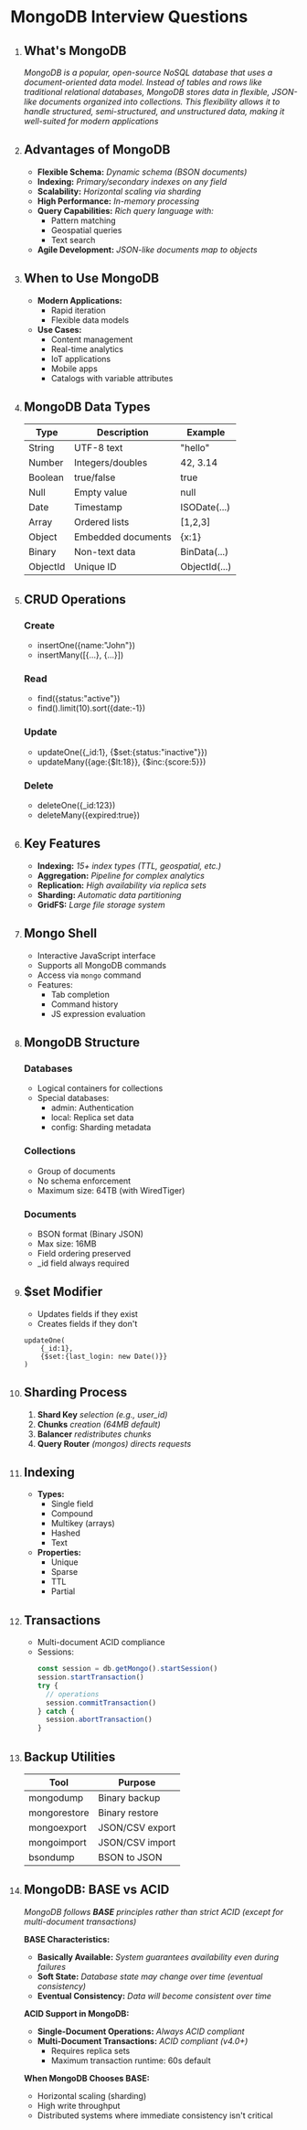 # MongoDB Interview Questions

1. ## **What's MongoDB**

   _MongoDB is a popular, open-source NoSQL database that uses a
   document-oriented data model. Instead of tables and rows like traditional
   relational databases, MongoDB stores data in flexible, JSON-like documents
   organized into collections. This flexibility allows it to handle structured,
   semi-structured, and unstructured data, making it well-suited for modern
   applications_

2. ## **Advantages of MongoDB**
   - **Flexible Schema:** _Dynamic schema (BSON documents)_
   - **Indexing:** _Primary/secondary indexes on any field_
   - **Scalability:** _Horizontal scaling via sharding_
   - **High Performance:** _In-memory processing_
   - **Query Capabilities:** _Rich query language with:_
     - Pattern matching
     - Geospatial queries
     - Text search
   - **Agile Development:** _JSON-like documents map to objects_

3. ## **When to Use MongoDB**
   - **Modern Applications:**
     - Rapid iteration
     - Flexible data models
   - **Use Cases:**
     - Content management
     - Real-time analytics
     - IoT applications
     - Mobile apps
     - Catalogs with variable attributes

4. ## **MongoDB Data Types**

   | Type     | Description        | Example       |
   | -------- | ------------------ | ------------- |
   | String   | UTF-8 text         | "hello"       |
   | Number   | Integers/doubles   | 42, 3.14      |
   | Boolean  | true/false         | true          |
   | Null     | Empty value        | null          |
   | Date     | Timestamp          | ISODate(...)  |
   | Array    | Ordered lists      | [1,2,3]       |
   | Object   | Embedded documents | {x:1}         |
   | Binary   | Non-text data      | BinData(...)  |
   | ObjectId | Unique ID          | ObjectId(...) |

5. ## **CRUD Operations**

   ### **Create**
   - insertOne({name:"John"})
   - insertMany([{...}, {...}])

   ### **Read**
   - find({status:"active"})
   - find().limit(10).sort({date:-1})

   ### **Update**
   - updateOne({\_id:1}, {$set:{status:"inactive"}})
   - updateMany({age:{$lt:18}}, {$inc:{score:5}})

   ### **Delete**
   - deleteOne({\_id:123})
   - deleteMany({expired:true})

6. ## **Key Features**
   - **Indexing:** _15+ index types (TTL, geospatial, etc.)_
   - **Aggregation:** _Pipeline for complex analytics_
   - **Replication:** _High availability via replica sets_
   - **Sharding:** _Automatic data partitioning_
   - **GridFS:** _Large file storage system_

7. ## **Mongo Shell**
   - Interactive JavaScript interface
   - Supports all MongoDB commands
   - Access via `mongo` command
   - Features:
     - Tab completion
     - Command history
     - JS expression evaluation

8. ## **MongoDB Structure**

   ### **Databases**
   - Logical containers for collections
   - Special databases:
     - admin: Authentication
     - local: Replica set data
     - config: Sharding metadata

   ### **Collections**
   - Group of documents
   - No schema enforcement
   - Maximum size: 64TB (with WiredTiger)

   ### **Documents**
   - BSON format (Binary JSON)
   - Max size: 16MB
   - Field ordering preserved
   - \_id field always required

9. ## **$set Modifier**
   - Updates fields if they exist
   - Creates fields if they don't

   ```mongo
   updateOne(
       {_id:1},
       {$set:{last_login: new Date()}}
   )
   ```

10. ## **Sharding Process**
    1. **Shard Key** _selection (e.g., user_id)_
    2. **Chunks** _creation (64MB default)_
    3. **Balancer** _redistributes chunks_
    4. **Query Router** _(mongos) directs requests_

11. ## **Indexing**
    - **Types:**
      - Single field
      - Compound
      - Multikey (arrays)
      - Hashed
      - Text
    - **Properties:**
      - Unique
      - Sparse
      - TTL
      - Partial

12. ## **Transactions**
    - Multi-document ACID compliance
    - Sessions:
      ```ts
      const session = db.getMongo().startSession()
      session.startTransaction()
      try {
        // operations
        session.commitTransaction()
      } catch {
        session.abortTransaction()
      }
      ```

13. ## **Backup Utilities**

    | Tool         | Purpose         |
    | ------------ | --------------- |
    | mongodump    | Binary backup   |
    | mongorestore | Binary restore  |
    | mongoexport  | JSON/CSV export |
    | mongoimport  | JSON/CSV import |
    | bsondump     | BSON to JSON    |

14. ## **MongoDB: BASE vs ACID**

    _MongoDB follows **BASE** principles rather than strict ACID (except for
    multi-document transactions)_

    **BASE Characteristics:**
    - **Basically Available:** _System guarantees availability even during
      failures_
    - **Soft State:** _Database state may change over time (eventual
      consistency)_
    - **Eventual Consistency:** _Data will become consistent over time_

    **ACID Support in MongoDB:**
    - **Single-Document Operations:** _Always ACID compliant_
    - **Multi-Document Transactions:** _ACID compliant (v4.0+)_
      - Requires replica sets
      - Maximum transaction runtime: 60s default

    **When MongoDB Chooses BASE:**
    - Horizontal scaling (sharding)
    - High write throughput
    - Distributed systems where immediate consistency isn't critical
